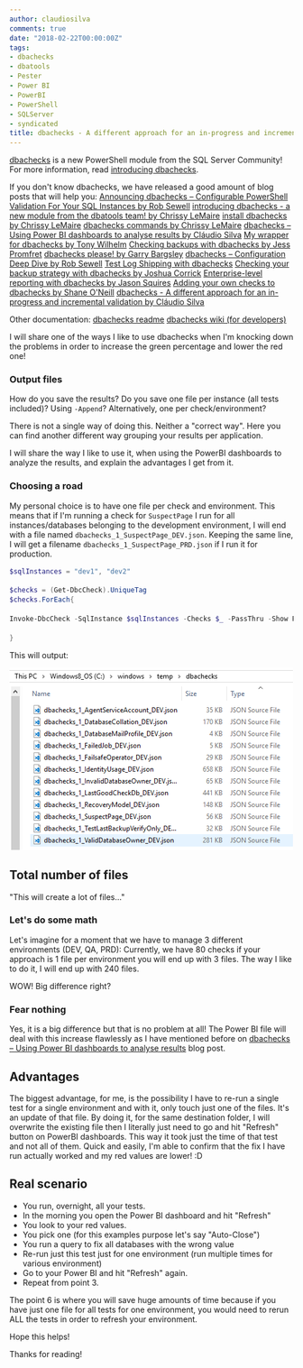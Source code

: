 ```yaml
---
author: claudiosilva
comments: true
date: "2018-02-22T00:00:00Z"
tags:
- dbachecks
- dbatools
- Pester
- Power BI
- PowerBI
- PowerShell
- SQLServer
- syndicated
title: dbachecks - A different approach for an in-progress and incremental validation
---
```

<a href="https://dbachecks.io/" rel="noopener" target="_blank">dbachecks</a> is a new PowerShell module from the SQL Server Community! For more information, read <a href="https://dbatools.io/introducing-dbachecks/" rel="noopener" target="_blank">introducing dbachecks</a>.

If you don't know dbachecks, we have released a good amount of blog posts that will help you:
[Announcing dbachecks – Configurable PowerShell Validation For Your SQL Instances by Rob Sewell](https://sqldbawithabeard.com/2018/02/22/announcing-dbachecks-configurable-powershell-validation-for-your-sql-instances/)
[introducing dbachecks - a new module from the dbatools team! by Chrissy LeMaire](https://dbachecks.io/introducing)
[install dbachecks by Chrissy LeMaire](https://dbachecks.io/install)
[dbachecks commands by Chrissy LeMaire](https://dbachecks.io/commands)
[dbachecks – Using Power BI dashboards to analyse results by Cláudio Silva](http://claudioessilva.eu/2018/02/22/dbachecks-using-power-bi-dashboards-to-analyse-results/)
[My wrapper for dbachecks by Tony Wilhelm](https://v-roddba.blogspot.com/2018/02/wrapper-for-dbachecks.html)
[Checking backups with dbachecks by Jess Promfret](http://jesspomfret.com/checking-backups-with-dbachecks/)
[dbachecks please! by Garry Bargsley](http://blog.garrybargsley.com/dbachecks-please)
[dbachecks – Configuration Deep Dive by Rob Sewell](https://sqldbawithabeard.com/2018/02/22/dbachecks-configuration-deep-dive/)
[Test Log Shipping with dbachecks](https://www.sqlstad.nl/powershell/test-log-shipping-with-dbachecks/)
[Checking your backup strategy with dbachecks by Joshua Corrick](https://corrick.io/blog/checking-your-backup-strategy-with-dbachecks)
[Enterprise-level reporting with dbachecks by Jason Squires](http://www.sqlnotnull.com/2018/02/20/enterprise-level-reporting-with-dbachecks-from-the-makers-of-dbatools)
[Adding your own checks to dbachecks by Shane O'Neill](http://nocolumnname.blog/2018/02/22/adding-your-own-checks-to-dbachecks)
[dbachecks - A different approach for an in-progress and incremental validation by Cláudio Silva](https://claudioessilva.eu/2018/02/22/dbachecks-a-different-approach-for-an-in-progress-and-incremental-validation/)

Other documentation:
[dbachecks readme](https://github.com/sqlcollaborative/dbachecks)
[dbachecks wiki (for developers)](https://github.com/sqlcollaborative/dbachecks/wiki)

I will share one of the ways I like to use dbachecks when I'm knocking down the problems in order to increase the green percentage and lower the red one!

### Output files

How do you save the results?
Do you save one file per instance (all tests included)?
Using `-Append`?
Alternatively, one per check/environment?

There is not a single way of doing this. Neither a "correct way".
Here you can find another different way grouping your results per application.

I will share the way I like to use it, when using the PowerBI dashboards to analyze the results, and explain the advantages I get from it.

### Choosing a road

My personal choice is to have one file per check and environment. This means that if I'm running a check for `SuspectPage` I run for all instances/databases belonging to the development environment, I will end with a file named `dbachecks_1_SuspectPage_DEV.json`.
Keeping the same line, I will get a filename `dbachecks_1_SuspectPage_PRD.json` if I run it for production.

``` powershell
$sqlInstances = "dev1", "dev2"

$checks = (Get-DbcCheck).UniqueTag
$checks.ForEach{

Invoke-DbcCheck -SqlInstance $sqlInstances -Checks $_ -PassThru -Show Fails | Update-DbcPowerBiDataSource -Environment "DEV" -Path "C:\windows\temp\dbachecks"

}
```

This will output:

![quickerrefresh_11](/img/2018/02/quickerrefresh_11.png)

## Total number of files

"This will create a lot of files..."

### Let's do some math

Let's imagine for a moment that we have to manage 3 different environments (DEV, QA, PRD):
Currently, we have 80 checks if your approach is 1 file per environment you will end up with 3 files. The way I like to do it, I will end up with 240 files.

WOW! Big difference right?

### Fear nothing

Yes, it is a big difference but that is no problem at all! The Power BI file will deal with this increase flawlessly as I have mentioned before on [dbachecks – Using Power BI dashboards to analyse results](http://claudioessilva.eu/2018/02/22/dbachecks-using-power-bi-dashboards-to-analyse-results/) blog post.

## Advantages

The biggest advantage, for me, is the possibility I have to re-run a single test for a single environment and with it, only touch just one of the files. It's an update of that file.
By doing it, for the same destination folder, I will overwrite the existing file then I literally just need to go and hit "Refresh" button on PowerBI dashboards.
This way it took just the time of that test and not all of them. Quick and easily, I'm able to confirm that the fix I have run actually worked and my red values are lower! :D

## Real scenario

* You run, overnight, all your tests.
* In the morning you open the Power BI dashboard and hit "Refresh"
* You look to your red values.
* You pick one (for this examples purpose let's say "Auto-Close")
* You run a query to fix all databases with the wrong value
* Re-run just this test just for one environment (run multiple times for various environment)
* Go to your Power BI and hit "Refresh" again.
* Repeat from point 3.

The point 6 is where you will save huge amounts of time because if you have just one file for all tests for one environment, you would need to rerun ALL the tests in order to refresh your environment.

Hope this helps!

Thanks for reading!
